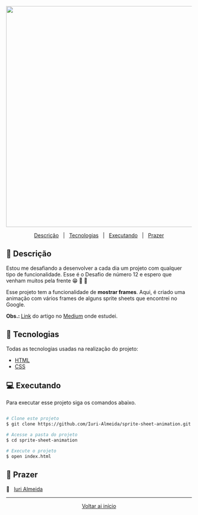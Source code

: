 <div align = "center" id = "top">

<img width="600" src="https://user-images.githubusercontent.com/60857927/111178490-f9080c00-8589-11eb-86db-c49da741a0e3.gif">

</div>

<div align = "center">

<p>

<a href="#descricao">Descrição</a> &#xa0; | &#xa0;
<a href="#tecnologias">Tecnologias</a> &#xa0; | &#xa0;
<a href="#executando">Executando</a> &#xa0; | &#xa0;
<a href="#prazer">Prazer</a>

</p>

</div>

<div id = "descricao">

## :pushpin: Descrição

<p>

Estou me desafiando a desenvolver a cada dia um projeto com qualquer tipo de funcionalidade. Esse é o Desafio de número 12 e espero que venham muitos pela frente 😁 🚀 💜

Esse projeto tem a funcionalidade de <b>mostrar frames</b>. Aqui, é criado uma animação com vários frames de alguns sprite sheets que encontrei no Google.

<b>Obs.: </b>[Link](https://medium.com/jspoint/creating-css-animations-using-sprite-sheet-47e2b7a3793c) do artigo no [Medium](https://medium.com/) onde estudei.

</p>

</div>

<div id = "tecnologias">

## :rocket: Tecnologias

Todas as tecnologias usadas na realização do projeto:

- [HTML](https://developer.mozilla.org/pt-BR/docs/Web/HTML)
- [CSS](https://developer.mozilla.org/pt-BR/docs/Web/CSS)

</div>

<div id = "executando">

## :computer: Executando

Para executar esse projeto siga os comandos abaixo.

```bash

# Clone este projeto
$ git clone https://github.com/Iuri-Almeida/sprite-sheet-animation.git

# Acesse a pasta do projeto
$ cd sprite-sheet-animation

# Execute o projeto
$ open index.html
```

</div>

<div id = "prazer">

## 🤝 Prazer

:man: &#xa0; [Iuri Almeida](https://www.linkedin.com/in/iurilopesalmeida/)

</div>

<hr>

<div align = "center">

<a href = "#top">Voltar ai início</a>

</div>
